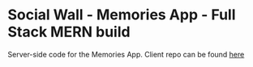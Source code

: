 # Social Wall - Memories App - Full Stack MERN build

Server-side code for the Memories App. Client repo can be found [here]()
